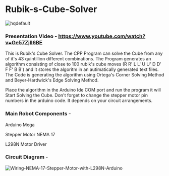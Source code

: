 # Rubik-s-Cube-Solver

![hqdefault](https://user-images.githubusercontent.com/47227715/127394824-488974ae-4f39-4f9d-840e-1cff821d4625.jpg)

### Presentation Video - https://www.youtube.com/watch?v=Ge57Zjll6BE

This is Rubik's Cube Solver. The CPP Program can solve the Cube from any of it's 43 quintillion different combinations.
The Program generates an algorithm consisting of close to 100 rubik's cube moves (R R' L L' U U' D D' F F' B B') and it stores the
algoritm in an autimatically generated text files. The Code is generating the algorithm using Ortega's Corner Solving Method and Beyer-Hardwick's Edge Solving Method.

Place the algorithm in the Arduino Ide COM port and run the program it will Start Solving the Cube.
Don't forget to change the stepper motor pin numbers in the arduino code. It depends on your circuit arrangements.

### Main Robot Components -

Arduino Mega

Stepper Motor NEMA 17

L298N Motor Driver

### Circuit Diagram -

![Wiring-NEMA-17-Stepper-Motor-with-L298N-Arduino](https://user-images.githubusercontent.com/47227715/127394322-43c324e1-6472-4c04-b06c-3ac4356f1e02.png)



